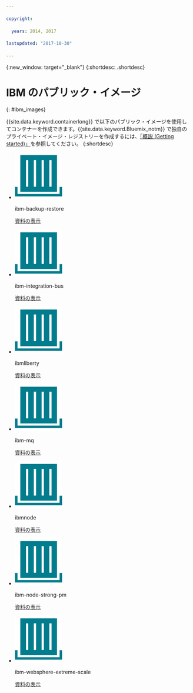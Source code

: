 ```yaml
---

copyright:

  years: 2014, 2017

lastupdated: "2017-10-30"

---
```


{:new_window: target="_blank"}
{:shortdesc: .shortdesc}

# IBM のパブリック・イメージ
{: #ibm_images}

{{site.data.keyword.containerlong}} で以下のパブリック・イメージを使用してコンテナーを作成できます。{{site.data.keyword.Bluemix_notm}} で独自のプライベート・イメージ・レジストリーを作成するには、[「概説 (Getting started)」](/docs/services/Registry/index.html)を参照してください。
{:shortdesc}


<ul class="runtimeIconList">
<li>
<p class="runtimeIcon"><img src="images/container-image_ibm.svg" alt="ibm-backup-restore イメージについて詳しくは、資料を確認してください。"></p>
<p class="runtimeTitle">ibm-backup-restore</p>
<p class="runtimeLink"><a format="html" href="/docs/services/RegistryImages/ibm-backup-restore/index.html" scope="peer" title="ibm-backup-restore イメージについて詳しくは、資料を確認してください。">資料の表示</a></p>
</li>

<li>
<p class="runtimeIcon"><img src="images/container-image_ibm.svg" alt="Integration ソリューションを作成後に、ibm-integration-bus イメージを使用して {{site.data.keyword.Bluemix_notm}} に単一コンテナーをプロビジョンできます。その後、Web UI を使用するかまたは端末から操作して、Integration ソリューションをこのコンテナーにデプロイできます。"></p>
<p class="runtimeTitle">ibm-integration-bus</p>
<p class="runtimeLink"><a format="html" href="/docs/services/RegistryImages/ibm-integration-bus/index.html" scope="peer" title="Integration ソリューションを作成後に、ibm-integration-bus イメージを使用して {{site.data.keyword.Bluemix_notm}} に単一コンテナーをプロビジョンできます。その後、Web UI を使用するかまたは端末から操作して、Integration ソリューションをこのコンテナーにデプロイできます。">資料の表示</a></p>
</li>

<li>
<p class="runtimeIcon"><img src="images/container-image_ibm.svg" alt="ibmliberty イメージを親として使用して独自のイメージを作成し、Java ベースの独自の WAR、EAR、または OSGi アプリを、IBM WebSphere Application Server Liberty コンテナー内にデプロイできます。"></p>
<p class="runtimeTitle">ibmliberty</p>
<p class="runtimeLink"><a format="html" href="/docs/services/RegistryImages/ibmliberty/index.html" scope="peer" title="ibmliberty イメージを親として使用して独自のイメージを作成し、Java ベースの独自の WAR、EAR、または OSGi アプリを、IBM WebSphere Application Server Liberty コンテナー内にデプロイできます。">資料の表示</a></p>
</li>

<li>
<p class="runtimeIcon"><img src="images/container-image_ibm.svg" alt="
ibm-mq イメージについて詳しくは、資料を確認してください。"></p>
<p class="runtimeTitle">ibm-mq</p>
<p class="runtimeLink"><a format="html" href="/docs/services/RegistryImages/ibm-mq/index.html" scope="peer" title="
ibm-mq イメージについて詳しくは、資料を確認してください。">資料の表示</a></p>
</li>

<li>
<p class="runtimeIcon"><img src="images/container-image_ibm.svg" alt="IBM Node (ibmnode) イメージは、独自の Node.js アプリ・コードで独自のイメージをビルドするための親として使用します。"></p>
<p class="runtimeTitle">ibmnode</p>
<p class="runtimeLink"><a format="html" href="/docs/services/RegistryImages/ibmnode/index.html" scope="peer" title="IBM Node (ibmnode) イメージは、独自の Node.js アプリ・コードで独自のイメージをビルドするための親として使用します。">資料の表示</a></p>
</li>

<li>
<p class="runtimeIcon"><img src="images/container-image_ibm.svg" alt="Strongloop Process Manager を使用すると、リモート・マシン上に実装された {{site.data.keyword.cloud_notm}} 中の Node.js アプリをデプロイ、管理、およびモニターすることができます。"></p>
<p class="runtimeTitle">ibm-node-strong-pm</p>
<p class="runtimeLink"><a format="html" href="/docs/services/RegistryImages/ibm-node-strong-pm/index.html" scope="peer" title="Strongloop Process Manager を使用すると、リモート・マシン上に実装された {{site.data.keyword.cloud_notm}} 中の Node.js アプリをデプロイ、管理、およびモニターすることができます。">資料の表示</a></p>
</li>

<li>
<p class="runtimeIcon"><img src="images/container-image_ibm.svg" alt="ibm-websphere-extreme-scale イメージを使用して、eXtremeScale
分散キャッシング・サーバーを立ち上げ、Liberty {{site.data.keyword.cloud_notm}} クライアント・アプリケーションからキャッシング・サーバーに接続することで、
シンプル、セッション、dynacache などの分散キャッシングのユース・ケースを実行できます。"></p>
<p class="runtimeTitle">ibm-websphere-extreme-scale</p>
<p class="runtimeLink"><a format="html"
href="/docs/services/RegistryImages/ibm-websphere-extreme-scale/index.html" scope="peer"
 title="ibm-websphere-extreme-scale イメージを使用して、eXtremeScale
分散キャッシング・サーバーを立ち上げ、Liberty {{site.data.keyword.Bluemix_notm}} クライアント・アプリケーションからキャッシング・サーバーに接続することで、
シンプル、セッション、dynacache などの分散キャッシングのユース・ケースを実行できます。">資料の表示</a></p>
</li></ul>
